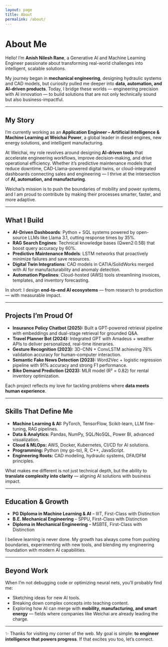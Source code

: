 ```yaml
---
layout: page
title: About
permalink: /about/
---
```


# About Me

Hello! I’m **Anish Nilesh Rane**, a Generative AI and Machine Learning Engineer passionate about transforming real-world challenges into intelligent, scalable solutions.

My journey began in **mechanical engineering**, designing hydraulic systems and CAD models, but curiosity pulled me deeper into **data, automation, and AI-driven products**. Today, I bridge these worlds — engineering precision with AI innovation — to build solutions that are not only technically sound but also business-impactful.

---

## My Story

I’m currently working as an **Application Engineer – Artificial Intelligence & Machine Learning at Weichai Power**, a global leader in diesel engines, new energy solutions, and intelligent manufacturing.

At Weichai, my role revolves around designing **AI-driven tools** that accelerate engineering workflows, improve decision-making, and drive operational efficiency. Whether it’s predictive maintenance models that reduce downtime, CAD-Llama–powered digital twins, or cloud-integrated dashboards connecting sales and engineering — I thrive at the intersection of **AI, automation, and manufacturing**.

Weichai’s mission is to push the boundaries of mobility and power systems, and I am proud to contribute by making their processes smarter, faster, and more adaptive.

---

## What I Build

- **AI-Driven Dashboards**: Python + SQL systems powered by open-source LLMs like Llama 3.1, cutting response times by 35%.
- **RAG Search Engines**: Technical knowledge bases (Qwen2:0.5B) that boost query accuracy by 60%.
- **Predictive Maintenance Models**: LSTM networks that proactively minimize failures and save resources.
- **Digital Twin Integrations**: CAD models in CATIA/SolidWorks merged with AI for manufacturability and anomaly detection.
- **Automation Pipelines**: Cloud-hosted (AWS) tools streamlining invoices, templates, and inventory forecasting.

In short: I design **end-to-end AI ecosystems** — from research to production — with measurable impact.

---

## Projects I’m Proud Of

- **Insurance Policy Chatbot (2025):** Built a GPT-powered retrieval pipeline with embeddings and dual-stage retrieval for grounded Q&A.
- **Travel Planner Bot (2024):** Integrated GPT with Amadeus + weather APIs to deliver personalized, real-time itineraries.
- **Gesture Recognition (2023):** 3D-CNN + ConvLSTM achieving 78% validation accuracy for human-computer interaction.
- **Semantic Fake News Detection (2023):** Word2Vec + logistic regression pipeline with 91% accuracy and strong F1 performance.
- **Bike Demand Prediction (2023):** MLR model (R² = 0.82) for rental inventory optimization.

Each project reflects my love for tackling problems where **data meets human experience**.

---

## Skills That Define Me

- **Machine Learning & AI:** PyTorch, TensorFlow, Scikit-learn, LLM fine-tuning, RAG pipelines.
- **Data & Analytics:** Pandas, NumPy, SQL/NoSQL, Power BI, advanced visualization.
- **Cloud & MLOps:** AWS, Docker, Kubernetes, CI/CD for AI solutions.
- **Programming:** Python (my go-to), R, C++, JavaScript.
- **Engineering Roots:** CAD modeling, hydraulic systems, DFA/DFM principles.

What makes me different is not just technical depth, but the ability to **translate complexity into clarity** — aligning AI solutions with business impact.

---

## Education & Growth

- **PG Diploma in Machine Learning & AI** – IIIT, First-Class with Distinction
- **B.E. Mechanical Engineering** – SPPU, First-Class with Distinction
- **Diploma in Mechanical Engineering** – MSBTE, First-Class with Distinction

I believe learning is never done. My growth has always come from pushing boundaries, experimenting with new tools, and blending my engineering foundation with modern AI capabilities.

---

## Beyond Work

When I’m not debugging code or optimizing neural nets, you’ll probably find me:
- Sketching ideas for new AI tools.
- Breaking down complex concepts into teaching content.
- Exploring how AI can merge with **mobility, manufacturing, and smart energy** — fields where companies like Weichai are already leading the charge.

---

✨ Thanks for visiting my corner of the web. My goal is simple: **to engineer intelligence that powers progress**. If that excites you too, let’s connect.
